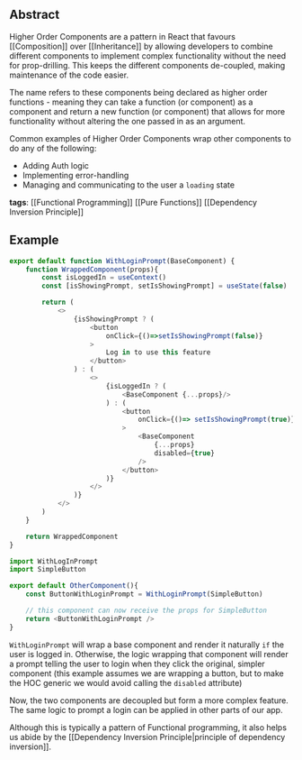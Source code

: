 ## Abstract

Higher Order Components are a pattern in React that favours [[Composition]] over [[Inheritance]] by allowing developers to combine different components to implement complex functionality without the need for prop-drilling. This keeps the different components de-coupled, making maintenance of the code easier.

The name refers to these components being declared as higher order functions - meaning they can take a function (or component) as a component and return a new function (or component) that allows for more functionality without altering the one passed in as an argument.

Common examples of Higher Order Components wrap other components to do any of the following:
- Adding Auth logic
- Implementing error-handling
- Managing and communicating to the user a `loading` state

**tags**: [[Functional Programming]] [[Pure Functions]] [[Dependency Inversion Principle]]
## Example

```typescript
export default function WithLoginPrompt(BaseComponent) {
	function WrappedComponent(props){
		const isLoggedIn = useContext()
		const [isShowingPrompt, setIsShowingPrompt] = useState(false)

		return (
			<>
				{isShowingPrompt ? (
					<button
						onClick={()=>setIsShowingPrompt(false)}
					>
						Log in to use this feature
					</button>
				) : (
					<>
						{isLoggedIn ? (
							<BaseComponent {...props}/>
						) : (
							<button
								onClick={()=> setIsShowingPrompt(true)}
							>
								<BaseComponent 
									{...props}
									disabled={true} 
								/>
							</button>
						)}
					</>
				)}
			</>
		)
	}

	return WrappedComponent
}
```

```TypeScript
import WithLogInPrompt
import SimpleButton

export default OtherComponent(){
	const ButtonWithLoginPrompt = WithLoginPrompt(SimpleButton)

	// this component can now receive the props for SimpleButton
	return <ButtonWithLoginPrompt />
}
```
`WithLoginPrompt` will wrap a base component and render it naturally `if` the user is logged in. Otherwise, the logic wrapping that component will render a prompt telling the user to login when they click the original, simpler component (this example assumes we are wrapping a button, but to make the HOC generic we would avoid calling the `disabled` attribute)

Now, the two components are decoupled but form a more complex feature. The same logic to prompt a login can be applied in other parts of our app.

Although this is typically a pattern of Functional programming, it also helps us abide by the [[Dependency Inversion Principle|principle of dependency inversion]].